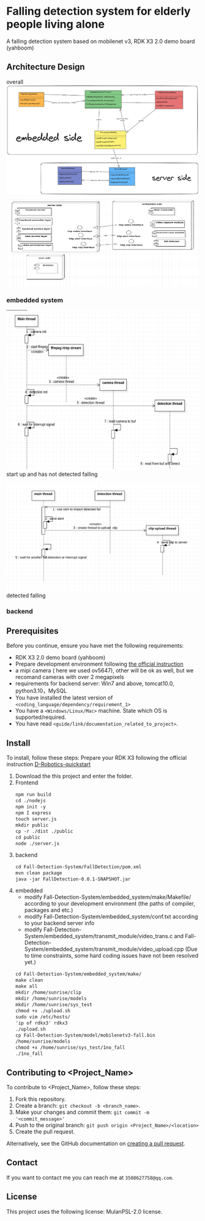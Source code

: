 # Falling detection system for elderly people living alone

A falling detection system based on mobilenet v3, RDK X3 2.0 demo board (yahboom)


## Architecture Design

overall  
![overall-pic](./overall.png)  
![overall-pic2](./overall2.png)

### embedded system

![sequence-diagram1](./sequence-diagram1.png)  
start up and has not detected falling

![sequence-diagram2](./sequence-diagram2.png) 
detected falling

### backend

## Prerequisites

Before you continue, ensure you have met the following requirements:

* RDK X3 2.0 demo board (yahboom)
* Prepare development environment following [the official instruction](https://developer.d-robotics.cc/api/v1/fileData/horizon_xj3_open_explorer_cn_doc/oe_mapper/source/env_install.html)
* a mipi camera ( here we used ov5647), other will be ok as well, but we recomand cameras with over 2 megapixels 
* requirements for backend server: Win7 and above, tomcat10.0, python3.10，MySQL
* You have installed the latest version of `<coding_language/dependency/requirement_1>`
* You have a `<Windows/Linux/Mac>` machine. State which OS is supported/required.
* You have read `<guide/link/documentation_related_to_project>`.
## Install

To install, follow these steps:
Prepare your RDK X3 following the official instruction [D-Robotics-quickstart](https://developer.d-robotics.cc/rdk_doc/Quick_start)

1. Download the this project and enter the folder.
2. Frontend
   ```
   npm run build
   cd ./nodejs
   npm init -y
   npm I express
   touch server.js
   mkdir public
   cp -r ./dist ./public
   cd public
   node ./server.js
   ```
4. backend
   ```
   cd Fall-Detection-System/FallDetection/pom.xml
   mvn clean package
   java -jar FallDetection-0.0.1-SNAPSHOT.jar
   ```
6. embedded
   * modify Fall-Detection-System/embedded_system/make/Makefile/ according to your development environment (the paths of compiler, packages and etc.)
   * modify Fall-Detection-System/embedded_system/conf.txt according to your backend server info
   * modify Fall-Detection-System/embedded_system/transmit_module/video_trans.c and Fall-Detection-System/embedded_system/transmit_module/video_upload.cpp (Due to time constraints, some hard coding issues have not been resolved yet.)
   ```
   cd Fall-Detection-System/embedded_system/make/
   make clean
   make all
   mkdir /home/sunrise/clip
   mkdir /home/sunrise/models
   mkdir /home/sunrise/sys_test
   chmod +x ./upload.sh
   sudo vim /etc/hosts/
   'ip of rdkx3' rdkx3
   ./upload.sh
   cp Fall-Detection-System/model/mobilenetv3-fall.bin /home/sunrise/models
   chmod +x /home/sunrise/sys_test/1no_fall
   ./1no_fall
   ```

## Contributing to <Project_Name>
<!-- Optional if you don't have others contributing to your project -->
To contribute to <Project_Name>, follow these steps:

1. Fork this repository.
2. Create a branch: `git checkout -b <branch_name>`.
3. Make your changes and commit them: `git commit -m '<commit_message>'`
4. Push to the original branch: `git push origin <Project_Name>/<location>`
5. Create the pull request.

Alternatively, see the GitHub documentation on [creating a pull request](https://help.github.com/en/articles/creating-a-pull-request).

## Contact

If you want to contact me you can reach me at `3508627758@qq.com`.

## License
<!-- This is optional if you don't have a license -->
This project uses the following license: MulanPSL-2.0 license.
